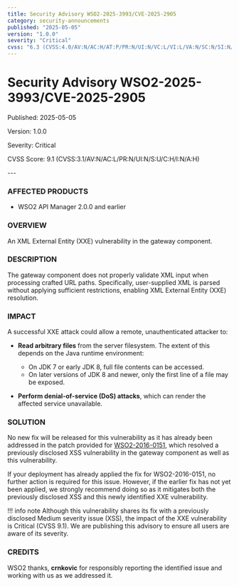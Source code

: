 ```yaml
---
title: Security Advisory WSO2-2025-3993/CVE-2025-2905
category: security-announcements
published: "2025-05-05"
version: "1.0.0"
severity: "Critical"
cvss: "6.3 (CVSS:4.0/AV:N/AC:H/AT:P/PR:N/UI:N/VC:L/VI:L/VA:N/SC:N/SI:N/SA:N)"
---
```


# Security Advisory WSO2-2025-3993/CVE-2025-2905

<p class="doc-info">Published: 2025-05-05</p>
<p class="doc-info">Version: 1.0.0</p>
<p class="doc-info">Severity: Critical</p>
<p class="doc-info">CVSS Score: 9.1 (CVSS:3.1/AV:N/AC:L/PR:N/UI:N/S:U/C:H/I:N/A:H)</p>
---

### AFFECTED PRODUCTS
* WSO2 API Manager 2.0.0 and earlier


### OVERVIEW
An XML External Entity (XXE) vulnerability in the gateway component.


### DESCRIPTION
The gateway component does not properly validate XML input when processing crafted URL paths. Specifically, user-supplied XML is parsed without applying sufficient restrictions, enabling XML External Entity (XXE) resolution.


### IMPACT
A successful XXE attack could allow a remote, unauthenticated attacker to:

* **Read arbitrary files** from the server filesystem. The extent of this depends on the Java runtime environment:
   
    - On JDK 7 or early JDK 8, full file contents can be accessed.
    - On later versions of JDK 8 and newer, only the first line of a file may be exposed.

* **Perform denial-of-service (DoS) attacks**, which can render the affected service unavailable.


### SOLUTION

No new fix will be released for this vulnerability as it has already been addressed in the patch provided for [WSO2-2016-0151](https://security.docs.wso2.com/en/latest/security-announcements/security-advisories/2016/WSO2-2016-0151/), which resolved a previously disclosed XSS vulnerability in the gateway component as well as this vulnerability.  

If your deployment has already applied the fix for WSO2-2016-0151, no further action is required for this issue. However, if the earlier fix has not yet been applied, we strongly recommend doing so as it mitigates both the previously disclosed XSS and this newly identified XXE vulnerability.

!!! info note
    Although this vulnerability shares its fix with a previously disclosed Medium severity issue (XSS), the impact of the XXE vulnerability is Critical (CVSS 9.1). We are publishing this advisory to ensure all users are aware of its severity.


### CREDITS
WSO2 thanks, **crnkovic** for responsibly reporting the identified issue and working with us as we addressed it.
